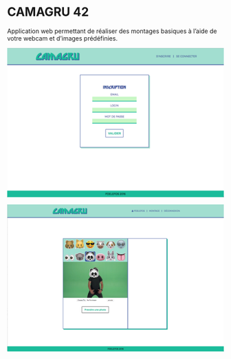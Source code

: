 # CAMAGRU 42

Application web permettant de réaliser des montages basiques à l’aide de votre webcam et d’images prédéfinies.

![alt text](pictures/pic1.png "pic1")

![alt text](pictures/pic2.png "pic2")
